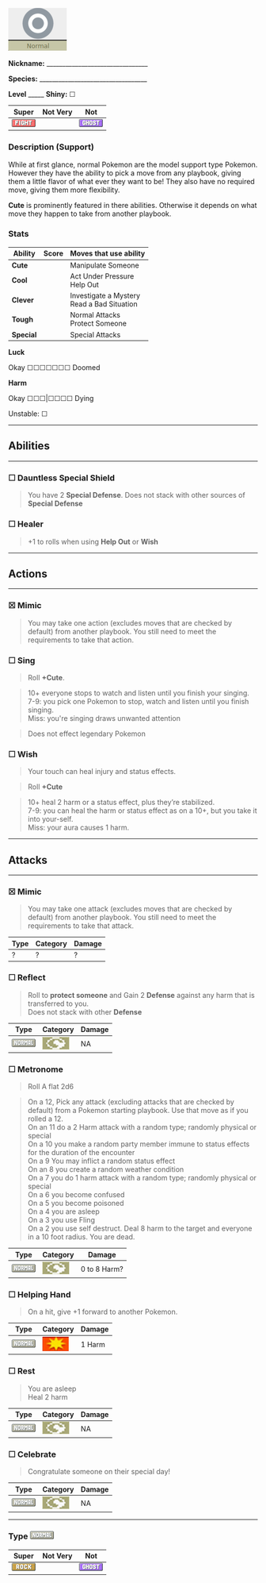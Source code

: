 ![normal](images/normal.png)

**Nickname:** \_\_\_\_\_\_\_\_\_\_\_\_\_\_\_\_\_\_\_\_\_\_\_\_\_\_\_\_\_\_\_\_

**Species:** \_\_\_\_\_\_\_\_\_\_\_\_\_\_\_\_\_\_\_\_\_\_\_\_\_\_\_\_\_\_\_\_\_\_

**Level** _\_\_\_\_   **Shiny:** ☐

 |   Super                        | Not Very| Not                         |
 |--------------------------------|---------|-----------------------------|
 | ![](images/FightingIC_Big.webp)|         | ![](images/GhostIC_Big.webp)|

### Description (Support)

While at first glance, normal Pokemon are the model support type Pokemon. However they have the ability to pick a move from any playbook, giving them a little flavor of what ever they want to be! They also have no required move, giving them more flexibility.

**Cute** is prominently featured in there abilities. Otherwise it depends on what move they happen to take from another playbook.

### Stats


 |      Ability                   | Score | Moves that use ability                         |
 |--------------------------------|---------|-----------------------------|
 | **Cute**  | | Manipulate Someone <br/> |
 | **Cool**  | | Act Under Pressure <br/> Help Out |
 | **Clever**| | Investigate a Mystery <br/> Read a Bad Situation |
 | **Tough** | | Normal Attacks <br/> Protect Someone |
 | **Special** | | Special Attacks <br/> |

**Luck**

Okay ☐☐☐☐☐☐☐ Doomed

**Harm**

Okay ☐☐☐|☐☐☐☐ Dying

Unstable: ☐

---

## Abilities

---

### ☐  Dauntless Special Shield
> You have 2 **Special Defense**. Does not stack with other sources of **Special Defense**

### ☐ Healer
> +1 to rolls when using **Help Out** or **Wish**

---

## Actions

---

### ☒  Mimic 

> You may take one action (excludes moves that are checked by default) from another playbook. You still need to meet the requirements to take that action.

### ☐ Sing

> Roll **+Cute**.

> 10+ everyone stops to watch and listen until you finish your singing.  
> 7-9: you pick one Pokemon to stop, watch and listen until you finish singing.  
> Miss: you're singing draws unwanted attention  

> Does not effect legendary Pokemon


### ☐ Wish

> Your  touch  can  heal  injury  and  status effects.

> Roll **+Cute**

> 10+ heal 2 harm or a status effect, plus  they’re  stabilized.  
> 7-9: you can heal the harm or status effect as on a 10+, but you take it into your-self.  
> Miss: your aura causes 1 harm.  

---

## Attacks
---

### ☒  Mimic 

> You may take one attack (excludes moves that are checked by default) from another playbook. You still need to meet the requirements to take that attack.


 | Type        | Category   | Damage      |
 | ----------- | ------------ | ----------- |
 | ? | ? | ? |

### ☐ Reflect

> Roll to **protect someone** and Gain 2 **Defense** against any harm that is transferred to you.  
> Does not stack with other **Defense**

 | Type        | Category   | Damage      |
 | ----------- | ------------ | ----------- |
 | ![](images/NormalIC_Big.webp)| ![](images/status.png)| NA |

### ☐ Metronome

 > Roll A flat 2d6

 > On a 12, Pick any attack (excluding attacks that are checked by default) from a Pokemon starting playbook. Use that move as if you rolled a 12.  
 > On an 11 do a 2 Harm attack with a random type; randomly physical or special  
 > On a 10 you make a random party member immune to status effects for the duration of the encounter  
 On a 9 You may inflict a random status effect  
 On an 8 you create a random weather condition  
 On a 7 you do 1 harm attack with a random type; randomly physical or special  
 On a 6 you become confused  
 On a 5 you become poisoned  
 On a 4 you are asleep  
 On a 3 you use Fling  
 On a 2 you use self destruct. Deal 8 harm to the target and everyone in a 10 foot radius. You are dead.  


 | Type        | Category   | Damage      |
 | ----------- | ------------ | ----------- |
 | ![](images/NormalIC_Big.webp)| ![](images/status.png)| 0 to 8 Harm?|


### ☐ Helping Hand

  > On a hit, give +1 forward to another Pokemon.


 | Type        | Category   | Damage      |
 | ----------- | ------------ | ----------- |
 | ![](images/NormalIC_Big.webp)| ![](images/physical.png)| 1 Harm |


### ☐ Rest

> You are asleep  
> Heal 2 harm

 | Type        | Category   | Damage      |
 | ----------- | ------------ | ----------- |
 | ![](images/NormalIC_Big.webp)| ![](images/status.png)| NA |

### ☐ Celebrate

> Congratulate someone on their special day!

 | Type        | Category   | Damage      |
 | ----------- | ------------ | ----------- |
 | ![](images/NormalIC_Big.webp)| ![](images/status.png)| NA |

---

###  Type ![](images/NormalIC_Big.webp)

 |   Super                        | Not Very| Not                         |
 |--------------------------------|---------|-----------------------------|
 | ![](images/RockIC_Big.webp)|         | ![](images/GhostIC_Big.webp)|
